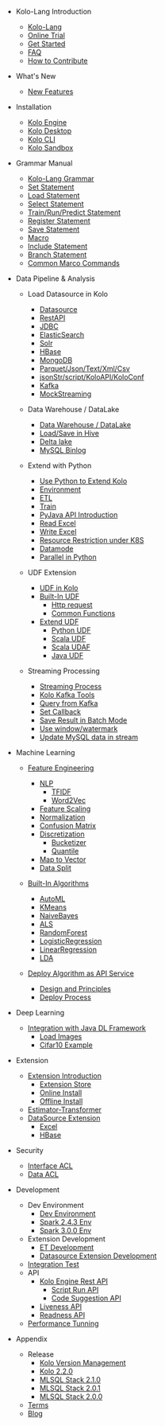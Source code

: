 - Kolo-Lang Introduction
  * [Kolo-Lang](/kolo-lang/en-us/introduction/kolo_lang_intro.md)
  * [Online Trial](/kolo-lang/en-us/introduction/byzer_lab.md)
  * [Get Started](/kolo-lang/en-us/introduction/get_started.md)
  * [FAQ](/kolo-lang/en-us/appendix/faq.md)
  * [How to Contribute](/kolo-lang/en-us/appendix/contribute.md)  

- What's New
  * [New Features](/kolo-lang/en-us/what's_new/new_features.md)

- Installation
  * [Kolo Engine](/kolo-lang/en-us/installation/kolo_engine.md)
  * [Kolo Desktop](/kolo-lang/en-us/installation/kolo_desktop.md)    
  * [Kolo CLI](/kolo-lang/en-us/installation/kolo_cli.md)
  * [Kolo Sandbox](/kolo-lang/en-us/installation/sandbox.md)

- Grammar Manual
  * [Kolo-Lang Grammar](/kolo-lang/en-us/grammar/outline.md)
  * [Set Statement](/kolo-lang/en-us/grammar/set.md)
  * [Load Statement](/kolo-lang/en-us/grammar/load.md)
  * [Select Statement](/kolo-lang/en-us/grammar/select.md)
  * [Train/Run/Predict Statement](/kolo-lang/en-us/grammar/et_statement.md)
  * [Register Statement](/kolo-lang/en-us/grammar/register.md)
  * [Save Statement](/kolo-lang/en-us/grammar/save.md)
  * [Macro](/kolo-lang/en-us/grammar/macro.md)
  * [Include Statement](/kolo-lang/en-us/grammar/include.md)
  * [Branch Statement](/kolo-lang/en-us/grammar/branch_statement.md)
  * [Common Marco Commands](/kolo-lang/en-us/grammar/commands.md)

- Data Pipeline & Analysis
    - Load Datasource in Kolo
      * [Datasource](/kolo-lang/en-us/datasource/README.md)
      * [RestAPI](/kolo-lang/en-us/datasource/restapi.md)
      * [JDBC](/kolo-lang/en-us/datasource/jdbc.md)
      * [ElasticSearch](/kolo-lang/en-us/datasource/es.md)
      * [Solr](/kolo-lang/en-us/datasource/solr.md)
      * [HBase](/kolo-lang/en-us/datasource/hbase.md)
      * [MongoDB](/kolo-lang/en-us/datasource/mongodb.md)
      * [Parquet/Json/Text/Xml/Csv](/kolo-lang/en-us/datasource/file.md)
      * [jsonStr/script/KoloAPI/KoloConf](/kolo-lang/en-us/datasource/kolo_source.md)
      * [Kafka](/kolo-lang/en-us/datasource/kafka.md)
      * [MockStreaming](/kolo-lang/en-us/datasource/mock_streaming.md)

    - Data Warehouse / DataLake
        * [Data Warehouse / DataLake](/kolo-lang/en-us/datahouse/README.md)
        * [Load/Save in Hive](/kolo-lang/en-us/datahouse/hive.md)
        * [Delta lake](/kolo-lang/en-us/datahouse/delta_lake.md)
        * [MySQL Binlog](/kolo-lang/en-us/datahouse/mysql_binlog.md)

    - Extend with Python 
        * [Use Python to Extend Kolo](/kolo-lang/en-us/python/README.md)
        * [Environment](/kolo-lang/en-us/python/env.md)
        * [ETL](/kolo-lang/en-us/python/etl.md)
        * [Train](/kolo-lang/en-us/python/train.md)
        * [PyJava API Introduction](/kolo-lang/en-us/python/pyjava.md)
        * [Read Excel](/kolo-lang/en-us/python/read_excel.md)
        * [Write Excel](/kolo-lang/en-us/python/write_excel.md)
        * [Resource Restriction under K8S](/kolo-lang/en-us/python/k8s_resource.md)
        * [Datamode](/kolo-lang/en-us/python/datamode.md)
        * [Parallel in Python](/kolo-lang/en-us/python/py_parallel.md)

    * UDF Extension
        * [UDF in Kolo](/kolo-lang/en-us/udf/README.md)
        * [Built-In UDF](/kolo-lang/en-us/udf/built_in_udf/README.md)
          * [Http request](/kolo-lang/en-us/udf/built_in_udf/http.md)
          * [Common Functions](/kolo-lang/en-us/udf/built_in_udf/vec.md)
        * [Extend UDF](/kolo-lang/en-us/udf/extend_udf.md)
          * [Python UDF](/kolo-lang/en-us/udf/python_udf.md)
          * [Scala UDF](/kolo-lang/en-us/udf/scala_udf.md)
          * [Scala UDAF](/kolo-lang/en-us/udf/scala_udaf.md)
          * [Java UDF](/kolo-lang/en-us/udf/java_udf.md)

    * Streaming Processing
      * [Streaming Process](/kolo-lang/en-us/streaming/README.md)
      * [Kolo Kafka Tools](/kolo-lang/en-us/streaming/kafka_tool.md)
      * [Query from Kafka](/kolo-lang/en-us/streaming/query_kafka.md)
      * [Set Callback](/kolo-lang/en-us/streaming/callback.md)
      * [Save Result in Batch Mode](/kolo-lang/en-us/streaming/save_in_batch.md)
      * [Use window/watermark](/kolo-lang/en-us/streaming/window_watermark.md)
      * [Update MySQL data in stream](/kolo-lang/en-us/streaming/stream_update_mysql.md)

- Machine Learning
    * [Feature Engineering](/kolo-lang/en-us/ml/feature/README.md)
        * [NLP](/kolo-lang/en-us/ml/feature/nlp/README.md)
            * [TFIDF](/kolo-lang/en-us/ml/feature/nlp/tfidf.md)
            * [Word2Vec](/kolo-lang/en-us/ml/feature/nlp/word2vec.md)
        * [Feature Scaling](/kolo-lang/en-us/ml/feature/scale.md)
        * [Normalization](/kolo-lang/en-us/ml/feature/normalize.md)
        * [Confusion Matrix](/kolo-lang/en-us/ml/feature/confusion_matrix.md)
        * [Discretization](/kolo-lang/en-us/ml/feature/discretizer/README.md)
            * [Bucketizer](/kolo-lang/en-us/ml/feature/discretizer/bucketizer.md)
            * [Quantile](/kolo-lang/en-us/ml/feature/discretizer/quantile.md)
        * [Map to Vector](/kolo-lang/en-us/ml/feature/vecmap.md)
        * [Data Split](/kolo-lang/en-us/ml/feature/rate_sample.md)

    * [Built-In Algorithms](/kolo-lang/en-us/ml/algs/README.md)
        * [AutoML](/kolo-lang/en-us/ml/algs/auto_ml.md) 
        * [KMeans](/kolo-lang/en-us/ml/algs/kmeans.md)
        * [NaiveBayes](/kolo-lang/en-us/ml/algs/naive_bayes.md)
        * [ALS](/kolo-lang/en-us/ml/algs/als.md)
        * [RandomForest](/kolo-lang/en-us/ml/algs/random_forest.md) 
        * [LogisticRegression](/kolo-lang/en-us/ml/algs/logistic_regression.md)
        * [LinearRegression](/kolo-lang/en-us/ml/algs/linear_regression.md)
        * [LDA](/kolo-lang/en-us/ml/algs/lda.md)

    * [Deploy Algorithm as API Service](/kolo-lang/en-us/ml/api_service/README.md)
        * [Design and Principles](/kolo-lang/en-us/ml/api_service/design.md)
        * [Deploy Process](/kolo-lang/en-us/ml/api_service/process.md)

- Deep Learning
    * [Integration with Java DL Framework](/kolo-lang/en-us/dl/README.md)
        * [Load Images](/kolo-lang/en-us/dl/load_image.md)
        * [Cifar10 Example](/kolo-lang/en-us/dl/cifar10.md)
        

- Extension
    * [Extension Introduction](/kolo-lang/en-us/extension/README.md)
        * [Extension Store](/kolo-lang/en-us/extension/installation/store.md)
        * [Online Install](/kolo-lang/en-us/extension/installation/online_install.md)
        * [Offline Install](/kolo-lang/en-us/extension/installation/offline_install.md)
    * [Estimator-Transformer](/kolo-lang/en-us/extension/et/README.md)
    * [DataSource Extension](/kolo-lang/en-us/extension/datasource/README.md)
        * [Excel](/kolo-lang/en-us/extension/datasource/excel.md)
        * [HBase](/kolo-lang/en-us/extension/datasource/hbase.md)


- Security 
    * [Interface ACL](/kolo-lang/en-us/security/interface_acl/README.md)
    * [Data ACL](/kolo-lang/en-us/security/data_acl/README.md)

- Development
    * Dev Environment
      * [Dev Environment](/kolo-lang/en-us/developer/dev_env/README.md)
      * [Spark 2.4.3 Env](/kolo-lang/en-us/developer/dev_env/spark_2_4_3.md)
      * [Spark 3.0.0 Env](/kolo-lang/en-us/developer/dev_env/spark_3_0_0.md)    
    * Extension Development
      * [ET Development](/kolo-lang/en-us/developer/extension/et_dev.md)
      * [Datasource Extension Development](/kolo-lang/en-us/developer/extension/ds_dev.md)
    * [Integration Test](/kolo-lang/en-us/developer/it/integration_test.md)     
    * API
      * [Kolo Engine Rest API](/kolo-lang/en-us/developer/api/README.md)
        * [Script Run API](/kolo-lang/en-us/developer/api/run_script_api.md)
        * [Code Suggestion API](/kolo-lang/en-us/developer/api/code_suggest.md)
      * [Liveness API](/kolo-lang/en-us/developer/api/liveness.md)
      * [Readness API](/kolo-lang/en-us/developer/api/readiness.md)
    * [Performance Tunning](/kolo-lang/en-us/developer/tunning/dynamic_resource.md)


- Appendix
    * Release
      * [Kolo Version Management](/kolo-lang/en-us/appendix/release-notes/version.md)
      * [Kolo 2.2.0](/kolo-lang/en-us/appendix/release-notes/2.2.0.md)
      * [MLSQL Stack 2.1.0](/kolo-lang/en-us/appendix/release-notes/2.1.0.md)
      * [MLSQL Stack 2.0.1](/kolo-lang/en-us/appendix/release-notes/2.0.1.md)
      * [MLSQL Stack 2.0.0](/kolo-lang/en-us/appendix/release-notes/2.0.0.md)
    * [Terms](/kolo-lang/en-us/appendix/terms.md)  
    * [Blog](/kolo-lang/en-us/appendix/blog.md)   


